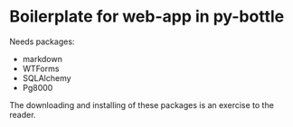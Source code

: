 # Boilerplate for web-app in py-bottle

Needs packages:
* markdown
* WTForms
* SQLAlchemy
* Pg8000

The downloading and installing of these packages is an exercise to the reader.
